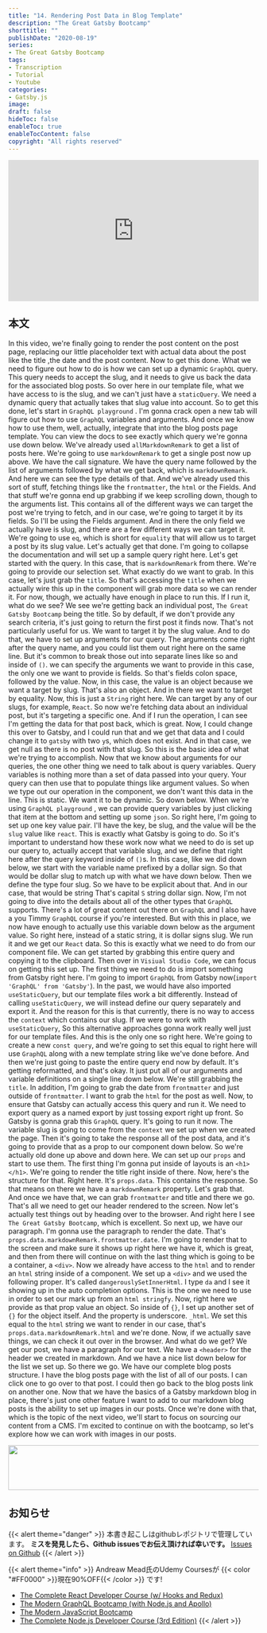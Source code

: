 ```yaml
---
title: "14. Rendering Post Data in Blog Template"
description: "The Great Gatsby Bootcamp"
shorttitle: ""
publishDate: "2020-08-19"
series:
- The Great Gatsby Bootcamp
tags: 
- Transcription
- Tutorial
- Youtube
categories: 
- Gatsby.js
image: 
draft: false
hideToc: false
enableToc: true
enableTocContent: false
copyright: "All rights reserved"
---
```


<div style="position: relative; padding-bottom: 56.25%;">
  <iframe 
    style="position: absolute; top: 0; left: 0; width: 100%; height: 100%;"
    src="https://www.youtube.com/embed/8t0vNu2fCCM?start=10328"
    frameborder="0"
    allow="accelerometer; autoplay; encrypted-media; gyroscope; picture-in-picture" allowfullscreen
  >
  </iframe>
</div>

## 本文

In this video, we're finally going to render the post content on the post page, replacing our little placeholder text with actual data about the post like the title ,the date and the post content.
Now to get this done.
What we need to figure out how to do is how we can set up a dynamic `GraphQL` query.
This query needs to accept the slug, and it needs to give us back the data for the associated blog posts.
So over here in our template file, what we have access to is the slug, and we can't just have a `staticQuery`.
We need a dynamic query that actually takes that slug value into account.
So to get this done, let's start in `GraphQL playground` .
I'm gonna crack open a new tab will figure out how to use `GraphQL` variables and arguments.
And once we know how to use them, well, actually, integrate that into the blog posts page template.
You can view the docs to see exactly which query we're gonna use down below.
We've already used `allMarkdownRemark` to get a list of posts here.
We're going to use `markdownRemark` to get a single post now up above.
We have the call signature.
We have the query name followed by the list of arguments followed by what we get back, which is `markdownRemark`.
And here we can see the type details of that.
And we've already used this sort of stuff, fetching things like the `frontmatter`, the `html` or the Fields.
And that stuff we're gonna end up grabbing if we keep scrolling down, though to the arguments list.
This contains all of the different ways we can target the post we're trying to fetch, and in our case, we're going to target it by its fields.
So I'll be using the Fields argument.
And in there the only field we actually have is slug, and there are a few different ways we can target it.
We're going to use `eq`, which is short for `equality` that will allow us to target a post by its slug value.
Let's actually get that done.
I'm going to collapse the documentation and will set up a sample query right here.
Let's get started with the query.
In this case, that is `markdownRemark` from there.
We're going to provide our selection set.
What exactly do we want to grab.
In this case, let's just grab the `title`.
So that's  accessing the `title` when we actually wire this up in the component will grab more data so we can render it.
For now, though, we actually have enough in place to run this.
If I run it, what do we see? We see we're getting back an individual post, `The Great Gatsby Bootcamp` being the title.
So by default, if we don't provide any search criteria, it's just going to return the first post it finds now.
That's not particularly useful for us.
We want to target it by the slug value.
And to do that, we have to set up arguments for our query.
The arguments come right after the query name, and you could list them out right here on the same line.
But it's common to break those out into separate lines like so and inside of `()`.
we can specify the arguments we want to provide in this case, the only one we want to provide is fields.
So that's fields colon space, followed by the value.
Now, in this case, the value is an object because we want a target by slug.
That's also an object.
And in there we want to target by equality.
Now, this is just a `String` right here.
We can target by any of our slugs, for example, `React`.
So now we're fetching data about an individual post, but it's targeting a specific one.
And if I run the operation,  I can see I'm getting the data for that post back, which is great.
Now, I could change this over to Gatsby, and I could run that and we get that data and I could change it to `gatsby` with two `y`s, which does not exist.
And in that case, we get null as there is no post with that slug.
So this is the basic idea of what we're trying to accomplish.
Now that we know about arguments for our queries, the one other thing we need to talk about is query variables.
Query variables is nothing more than a set of data passed into your query.
Your query can then use that to populate things like argument values.
So when we type out our operation in the component, we don't want this data in the line.
This is static.
We want it to be dynamic.
So down below.
When we're using `GraphQL playground` , we can provide query variables by just clicking that item at the bottom and setting up some `json`.
So right here, I'm going to set up one key value pair.
I'll have the key, be slug, and the value will be the `slug` value like `react`.
This is exactly what Gatsby is going to do.
So it's important to understand how these work now what we need to do is set up our query to, actually accept that variable slug, and we define that right here after the query keyword inside of `()`s.
In this case, like we did down below, we start with the variable name prefixed by a dollar sign.
So that would be dollar slug to match up with what we have down below.
Then we define the type four slug.
So we have to be explicit about that.
And in our case, that would be string That's capital `S` string dollar sign.
Now, I'm not going to dive into the details about all of the other types that `GraphQL` supports.
There's a lot of great content out there on `GraphQL` and I also have a you Timmy `GraphQL` course if you're interested.
But with this in place, we now have enough to actually use this variable down below as the argument value.
So right here, instead of a static string, it is dollar signs slug.
We run it and we get our `React` data.
So this is exactly what we need to do from our component file.
We can get started by grabbing this entire query and copying it to the clipboard.
Then over in `Visiual Studio Code`, we can focus on getting this set up.
The first thing we need to do is import something from Gatsby right here.
I'm going to import `GraphQL` from Gatsby now(`import 'GraphQL' from 'Gatsby'`).
In the past, we would have also imported `useStaticQuery`, but our template files work a bit differently.
Instead of calling `useStaticQuery`, we will instead define our query separately and export it.
And the reason for this is that currently, there is no way to access the `context` which contains our slug.
If we were to work with `useStaticQuery`, So this alternative approaches gonna work really well just for our template files.
And this is the only one so right here.
We're going to create a new `const query`, and we're going to set this equal to right here will use `GraphQL` along with a new template string like we've done before.
And then we're just going to paste the entire query end now by default.
It's getting reformatted, and that's okay.
It just put all of our arguments and variable definitions on a single line down below.
We're still grabbing the `title`.
In addition, I'm going to grab the date from `frontmatter` and just outside of `frontmatter`.
I want to grab the `html` for the post as well.
Now, to ensure that Gatsby can actually access this query and run it.
We need to export query as a named export by just tossing export right up front.
So Gatsby is gonna grab this `GraphQL` query.
It's going to run it now.
The variable slug is going to come from the `context` we set up when we created the page.
Then it's going to take the response all of the post data, and it's going to provide that as a prop to our component down below.
So we're actually old done up above and down here.
We can set up our `props` and start to use them.
The first thing I'm gonna put inside of layouts is an `<h1></h1>`.
We're going to render the title right inside of there.
Now, here's the structure for that.
Right here.
It's `props.data`.
This contains the response.
So that means on there we have a `markdownRemark` property.
Let's grab that.
And once we have that, we can grab `frontmatter` and title and there we go.
That's all we need to get our header rendered to the screen.
Now let's actually test things out by heading over to the browser.
And right here I see `The Great Gatsby Bootcamp`, which is excellent.
So next up, we have our paragraph.
I'm gonna use the paragraph to render the date.
That's `props.data.markdownRemark.frontmatter.date`.
I'm going to render that to the screen and make sure it shows up right here we have it, which is great, and then from there will continue on with the last thing which is going to be a container, a `<div>`.
Now we already have access to the `html` and to render an `html` string inside of a component.
We set up a `<div>` and we used the following proper.
It's called `dangerouslySetInnerHtml`.
I type `da` and I see it showing up in the auto completion options.
This is the one we need to use in order to set our mark up from an `html stringfy`.
Now, right here we provide as that prop value an object.
So inside of `{}`, I set up another set of `{}` for the object itself.
And the property is underscore.
`_html`.
We set this equal to the `html` string we want to render in our case, that's `props.data.markdownRemark.html` and we're done.
Now, if we actually save things, we can check it out over in the browser.
And what do we get? We get our post, we have a paragraph for our text.
We have a `<header>` for the header we created in markdown.
And we have a nice list down below for the list we set up.
So there we go.
We have our complete blog posts structure.
I have the blog posts page with the list of all of our posts.
I can click one to go over to that post.
I could then go back to the blog posts link on another one.
Now that we have the basics of a Gatsby markdown blog in place, there's just one other feature I want to add to our markdown blog posts is the ability to set up images in our posts.
Once we're done with that, which is the topic of the next video, we'll start to focus on sourcing our content from a CMS.
I'm excited to continue on with the bootcamp, so let's explore how we can work with images in our posts.

<a href="//af.moshimo.com/af/c/click?a_id=2155533&p_id=969&pc_id=1263&pl_id=13856&guid=ON" rel="nofollow"><img src="//image.moshimo.com/af-img/0304/000000013856.gif" width="728" height="90" style="border:none;"></a><img src="//i.moshimo.com/af/i/impression?a_id=2155533&p_id=969&pc_id=1263&pl_id=13856" width="1" height="1" style="border:none;">
## お知らせ

{{< alert theme="danger" >}} 
本書き起こしはgithubレポジトリで管理しています。
**ミスを発見したら、Github issuesでお伝え頂ければ幸いです。** 
[Issues on Github](https://github.com/newt0/gatsbybootcamp-transcription/issues)
{{< /alert >}}

{{< alert theme="info" >}}
Andreaw Mead氏のUdemy Coursesが {{< color "#FF0000" >}}現在90%OFF{{< /color >}} です!
- <a href="https://px.a8.net/svt/ejp?a8mat=3BK8OP+16V93U+3L4M+BW8O2&a8ejpredirect=https%3A%2F%2Fwww.udemy.com%2Fcourse%2Freact-2nd-edition%2F" target="_blank" rel="nofollow">The Complete React Developer Course (w/ Hooks and Redux)</a>
- <a href="https://px.a8.net/svt/ejp?a8mat=3BK8OP+16V93U+3L4M+BW8O2&a8ejpredirect=https%3A%2F%2Fwww.udemy.com%2Fcourse%2Fgraphql-bootcamp%2F" target="_blank" rel="nofollow">The Modern GraphQL Bootcamp (with Node.js and Apollo)</a>
- <a href="https://px.a8.net/svt/ejp?a8mat=3BK8OP+16V93U+3L4M+BW8O2&a8ejpredirect=https%3A%2F%2Fwww.udemy.com%2Fcourse%2Fmodern-javascript%2F" target="_blank" rel="nofollow">The Modern JavaScript Bootcamp</a>
- <a href="https://px.a8.net/svt/ejp?a8mat=3BK8OP+16V93U+3L4M+BW8O2&a8ejpredirect=https%3A%2F%2Fwww.udemy.com%2Fcourse%2Fthe-complete-nodejs-developer-course-2%2F" target="_blank" rel="nofollow">The Complete Node.js Developer Course (3rd Edition)</a>
{{< /alert >}}

